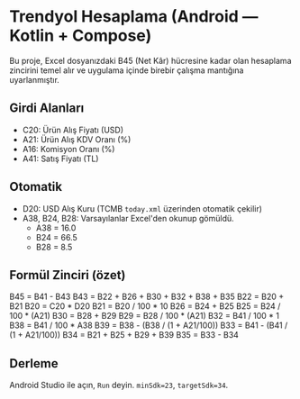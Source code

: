 
# Trendyol Hesaplama (Android — Kotlin + Compose)

Bu proje, Excel dosyanızdaki B45 (Net Kâr) hücresine kadar olan hesaplama zincirini temel alır ve
uygulama içinde birebir çalışma mantığına uyarlanmıştır.

## Girdi Alanları
- C20: Ürün Alış Fiyatı (USD)
- A21: Ürün Alış KDV Oranı (%)
- A16: Komisyon Oranı (%)
- A41: Satış Fiyatı (TL)

## Otomatik
- D20: USD Alış Kuru (TCMB `today.xml` üzerinden otomatik çekilir)
- A38, B24, B28: Varsayılanlar Excel'den okunup gömüldü.
  - A38 = 16.0
  - B24 = 66.5
  - B28 = 8.5

## Formül Zinciri (özet)
B45 = B41 - B43
B43 = B22 + B26 + B30 + B32 + B38 + B35
B22 = B20 + B21
B20 = C20 * D20
B21 = B20 / 100 * 10
B26 = B24 + B25
B25 = B24 / 100 * (A21)
B30 = B28 + B29
B29 = B28 / 100 * (A21)
B32 = B41 / 100 * 1
B38 = B41 / 100 * A38
B39 = B38 - (B38 / (1 + A21/100))
B33 = B41 - (B41 / (1 + A21/100))
B34 = B21 + B25 + B29 + B39
B35 = B33 - B34

## Derleme
Android Studio ile açın, `Run` deyin. `minSdk=23`, `targetSdk=34`.
